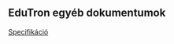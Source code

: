 ## EduTron egyéb dokumentumok

[Specifikáció](https://docs.google.com/document/d/18RhEM5DprRCrGNU9kkxnE1-pvnY9GIlK/edit?usp=sharing&ouid=110769496257039280531&rtpof=true&sd=true)
